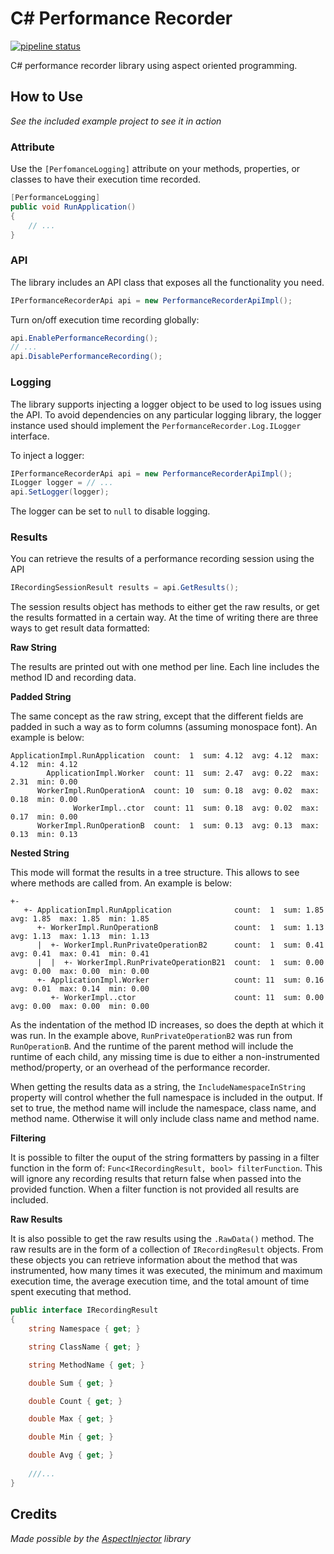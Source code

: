 # C# Performance Recorder

[![pipeline status](https://gitlab.com/hectorjsmith/csharp-performance-recorder/badges/master/pipeline.svg)](https://gitlab.com/hectorjsmith/csharp-performance-recorder/commits/master)

C# performance recorder library using aspect oriented programming.

## How to Use

*See the included example project to see it in action*

### Attribute

Use the `[PerfomanceLogging]` attribute on your methods, properties, or classes to have their execution time recorded.

```csharp
[PerformanceLogging]
public void RunApplication()
{
    // ...
}
```

### API

The library includes an API class that exposes all the functionality you need.

```csharp
IPerformanceRecorderApi api = new PerformanceRecorderApiImpl();
```

Turn on/off execution time recording globally:

```csharp
api.EnablePerformanceRecording();
// ...
api.DisablePerformanceRecording();
```

### Logging

The library supports injecting a logger object to be used to log issues using the API.
To avoid dependencies on any particular logging library, the logger instance used should implement the `PerformanceRecorder.Log.ILogger` interface.

To inject a logger:

```csharp
IPerformanceRecorderApi api = new PerformanceRecorderApiImpl();
ILogger logger = // ...
api.SetLogger(logger);
```

The logger can be set to `null` to disable logging.

### Results

You can retrieve the results of a performance recording session using the API

```csharp
IRecordingSessionResult results = api.GetResults();
```

The session results object has methods to either get the raw results, or get the results formatted in a certain way. At the time of writing there are three ways to get result data formatted:

**Raw String**

The results are printed out with one method per line. Each line includes the method ID and recording data.

**Padded String**

The same concept as the raw string, except that the different fields are padded in such a way as to form columns (assuming monospace font). An example is below:

```
ApplicationImpl.RunApplication  count:  1  sum: 4.12  avg: 4.12  max: 4.12  min: 4.12
        ApplicationImpl.Worker  count: 11  sum: 2.47  avg: 0.22  max: 2.31  min: 0.00
      WorkerImpl.RunOperationA  count: 10  sum: 0.18  avg: 0.02  max: 0.18  min: 0.00
              WorkerImpl..ctor  count: 11  sum: 0.18  avg: 0.02  max: 0.17  min: 0.00
      WorkerImpl.RunOperationB  count:  1  sum: 0.13  avg: 0.13  max: 0.13  min: 0.13
```

**Nested String**

This mode will format the results in a tree structure. This allows to see where methods are called from. An example is below:

```
+-
   +- ApplicationImpl.RunApplication              count:  1  sum: 1.85  avg: 1.85  max: 1.85  min: 1.85
      +- WorkerImpl.RunOperationB                 count:  1  sum: 1.13  avg: 1.13  max: 1.13  min: 1.13
      |  +- WorkerImpl.RunPrivateOperationB2      count:  1  sum: 0.41  avg: 0.41  max: 0.41  min: 0.41
      |  |  +- WorkerImpl.RunPrivateOperationB21  count:  1  sum: 0.00  avg: 0.00  max: 0.00  min: 0.00
      +- ApplicationImpl.Worker                   count: 11  sum: 0.16  avg: 0.01  max: 0.14  min: 0.00
         +- WorkerImpl..ctor                      count: 11  sum: 0.00  avg: 0.00  max: 0.00  min: 0.00
```

As the indentation of the method ID increases, so does the depth at which it was run. In the example above, `RunPrivateOperationB2` was run from `RunOperationB`.
And the runtime of the parent method will include the runtime of each child, any missing time is due to either a non-instrumented method/property, or an overhead of the performance recorder.

When getting the results data as a string, the `IncludeNamespaceInString` property will control whether the full namespace is included in the output.
If set to true, the method name will include the namespace, class name, and method name. Otherwise it will only include class name and method name.

**Filtering**

It is possible to filter the ouput of the string formatters by passing in a filter function in the form of: `Func<IRecordingResult, bool> filterFunction`.
This will ignore any recording results that return false when passed into the provided function. When a filter function is not provided all results are included.

**Raw Results**

It is also possible to get the raw results using the `.RawData()` method.
The raw results are in the form of a collection of `IRecordingResult` objects.
From these objects you can retrieve information about the method that was instrumented, how many times it was executed, the minimum and maximum execution time, the average execution time, and the total amount of time spent executing that method.

```csharp
public interface IRecordingResult
{
    string Namespace { get; }

    string ClassName { get; }

    string MethodName { get; }

    double Sum { get; }

    double Count { get; }

    double Max { get; }

    double Min { get; }

    double Avg { get; }
    
    ///...
}
```

## Credits

*Made possible by the [AspectInjector](https://github.com/pamidur/aspect-injector) library*
